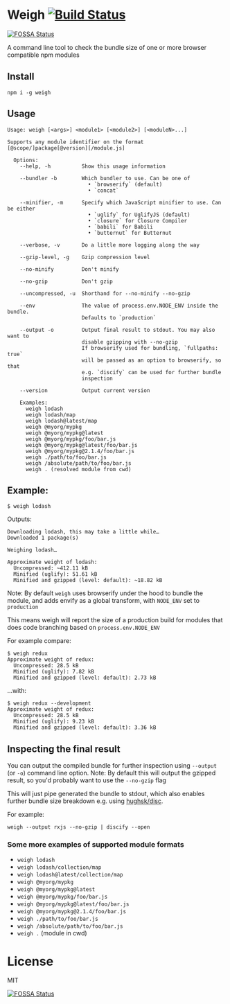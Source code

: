 # Weigh [![Build Status](https://travis-ci.org/bjoerge/weigh.svg)](https://travis-ci.org/bjoerge/weigh)
[![FOSSA Status](https://app.fossa.io/api/projects/git%2Bgithub.com%2Fbjoerge%2Fweigh.svg?type=shield)](https://app.fossa.io/projects/git%2Bgithub.com%2Fbjoerge%2Fweigh?ref=badge_shield)

A command line tool to check the bundle size of one or more browser compatible npm modules

## Install

```
npm i -g weigh
```

## Usage

```
Usage: weigh [<args>] <module1> [<module2>] [<moduleN>...]

Supports any module identifier on the format [@scope/]package[@version][/module.js]

  Options:
    --help, -h          Show this usage information

    --bundler -b        Which bundler to use. Can be one of
                          • `browserify` (default)
                          • `concat`

    --minifier, -m      Specify which JavaScript minifier to use. Can be either
                          • `uglify` for UglifyJS (default)
                          • `closure` for Closure Compiler
                          • `babili` for Babili
                          • `butternut` for Butternut

    --verbose, -v       Do a little more logging along the way

    --gzip-level, -g    Gzip compression level

    --no-minify         Don't minify

    --no-gzip           Don't gzip

    --uncompressed, -u  Shorthand for --no-minify --no-gzip

    --env               The value of process.env.NODE_ENV inside the bundle.
                        Defaults to `production`

    --output -o         Output final result to stdout. You may also want to
                        disable gzipping with --no-gzip
                        If browserify used for bundling, `fullpaths: true`
                        will be passed as an option to browserify, so that
                        e.g. `discify` can be used for further bundle
                        inspection

    --version           Output current version

    Examples:
      weigh lodash
      weigh lodash/map
      weigh lodash@latest/map
      weigh @myorg/mypkg
      weigh @myorg/mypkg@latest
      weigh @myorg/mypkg/foo/bar.js
      weigh @myorg/mypkg@latest/foo/bar.js
      weigh @myorg/mypkg@2.1.4/foo/bar.js
      weigh ./path/to/foo/bar.js
      weigh /absolute/path/to/foo/bar.js
      weigh . (resolved module from cwd)
```

## Example:
```
$ weigh lodash
```
Outputs:
```
Downloading lodash, this may take a little while…
Downloaded 1 package(s)

Weighing lodash…

Approximate weight of lodash:
  Uncompressed: ~412.11 kB
  Minified (uglify): 51.61 kB
  Minified and gzipped (level: default): ~18.82 kB
```

Note: By default `weigh` uses browserify under the hood to bundle the module, and adds envify as a global transform, with `NODE_ENV` set to `production`

This means weigh will report the size of a production build for modules that does code branching based on `process.env.NODE_ENV`

For example compare:

```
$ weigh redux
Approximate weight of redux:
  Uncompressed: 28.5 kB
  Minified (uglify): 7.82 kB
  Minified and gzipped (level: default): 2.73 kB
```

...with:

```
$ weigh redux --development
Approximate weight of redux:
  Uncompressed: 28.5 kB
  Minified (uglify): 9.23 kB
  Minified and gzipped (level: default): 3.36 kB
```

## Inspecting the final result
You can output the compiled bundle for further inspection using `--output` (or `-o`) command line option. Note: By default this will output the gzipped result, so you'd probably want to use the `--no-gzip` flag 

This will just pipe generated the bundle to stdout, which also enables further bundle size breakdown e.g. using [hughsk/disc](https://github.com/hughsk/disc).

For example:

```
weigh --output rxjs --no-gzip | discify --open
```

### Some more examples of supported module formats

- `weigh lodash`
- `weigh lodash/collection/map`
- `weigh lodash@latest/collection/map`
- `weigh @myorg/mypkg`
- `weigh @myorg/mypkg@latest`
- `weigh @myorg/mypkg/foo/bar.js`
- `weigh @myorg/mypkg@latest/foo/bar.js`
- `weigh @myorg/mypkg@2.1.4/foo/bar.js`
- `weigh ./path/to/foo/bar.js`
- `weigh /absolute/path/to/foo/bar.js`
- `weigh .` (module in cwd)

# License

MIT


[![FOSSA Status](https://app.fossa.io/api/projects/git%2Bgithub.com%2Fbjoerge%2Fweigh.svg?type=large)](https://app.fossa.io/projects/git%2Bgithub.com%2Fbjoerge%2Fweigh?ref=badge_large)
